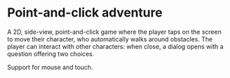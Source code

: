 # Point-and-click adventure

A 2D, side-view, point-and-click game where the player taps on the screen to move their character, who automatically walks around obstacles. The player can interact with other characters: when close, a dialog opens with a question offering two choices.

Support for mouse and touch.